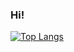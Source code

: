### Hi!

[![Top Langs](https://github-readme-stats.vercel.app/api/top-langs/?username=rjrockzz&layout=compact)](https://github.com/anuraghazra/github-readme-stats)
